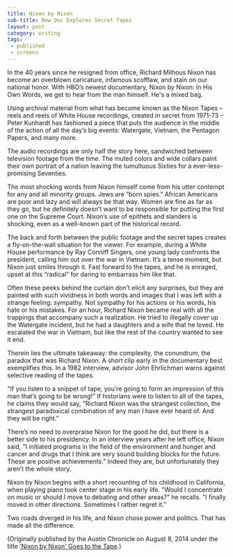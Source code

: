 ```yaml
---
title: Nixon by Nixon
sub-title: New Doc Explores Secret Tapes
layout: post
category: writing
tags:
 - published
 - screens
---
```


In the 40 years since he resigned from office, Richard Milhous Nixon has become an overblown caricature, infamous scofflaw, and stain on our national honor. With HBO’s newest documentary, Nixon by Nixon: In His Own Words, we get to hear from the man himself. He's a mixed bag.

Using archival material from what has become known as the Nixon Tapes – reels and reels of White House recordings, created in secret from 1971-73 – Peter Kunhardt has fashioned a piece that puts the audience in the middle of the action of all the day’s big events: Watergate, Vietnam, the Pentagon Papers, and many more.

The audio recordings are only half the story here, sandwiched between television footage from the time. The muted colors and wide collars paint their own portrait of a nation leaving the tumultuous Sixties for a ever-less-promising Seventies.

The most shocking words from Nixon himself come from his utter contempt for any and all minority groups. Jews are “born spies.” African Americans are poor and lazy and will always be that way. Women are fine as far as they go, but he definitely doesn’t want to be responsible for putting the first one on the Supreme Court. Nixon’s use of epithets and slanders is shocking, even as a well-known part of the historical record.

The back and forth between the public footage and the secret tapes creates a fly-on-the-wall situation for the viewer. For example, during a White House performance by Ray Conniff Singers, one young lady confronts the president, calling him out over the war in Vietnam. It’s a tense moment, but Nixon just smiles through it. Fast forward to the tapes, and he is enraged, upset at this “radical” for daring to embarrass him like that.

Often these peeks behind the curtain don’t elicit any surprises, but they are painted with such vividness in both words and images that I was left with a strange feeling: sympathy. Not sympathy for his actions or his words, his hate or his mistakes. For an hour, Richard Nixon became real with all the trappings that accompany such a realization. He tried to illegally cover up the Watergate incident, but he had a daughters and a wife that he loved. He escalated the war in Vietnam, but like the rest of the country wanted to see it end.

Therein lies the ultimate takeaway: the complexity, the conundrum, the paradox that was Richard Nixon. A short clip early in the documentary best exemplifies this. In a 1982 interview, advisor John Ehrlichman warns against selective reading of the tapes.

"If you listen to a snippet of tape, you’re going to form an impression of this man that’s going to be wrong!” If historians were to listen to all of the tapes, he claims they would say, "Richard Nixon was the strangest collection, the strangest paradoxical combination of any man I have ever heard of. And they will be right.”

There’s no need to overpraise Nixon for the good he did, but there is a better side to his presidency. In an interview years after he left office, Nixon said, "I initiated programs in the field of the environment and hunger and cancer and drugs that I think are very sound building blocks for the future. These are positive achievements.” Indeed they are, but unfortunately they aren’t the whole story.

Nixon by Nixon begins with a short recounting of his childhood in California, when playing piano took center stage in his early life. "Would I concentrate on music or should I move to debating and other areas?” he recalls. "I finally moved in other directions. Sometimes I rather regret it.”

Two roads diverged in his life, and Nixon chose power and politics. That has made all the difference.

(Originally published by the Austin Chronicle on August 8, 2014 under the title ['Nixon by Nixon' Goes to the Tape](http://www.austinchronicle.com/daily/screens/2014-08-04/nixon-by-nixon-goes-to-the-tape/).)